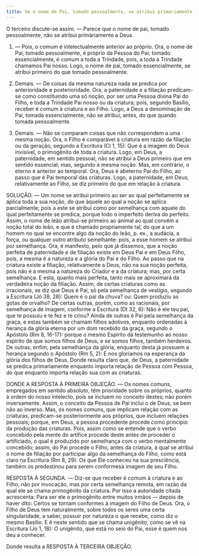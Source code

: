 ```yaml
---
title: Se o nome de Pai, tomado pessoalmente, se atribui primariamente a Deus
---
```


O terceiro discute-se assim. — Parece que o nome de pai, tomado pessoalmente, não se atribui primàriamente a Deus.  

1. — Pois, o comum é intelectualmente anterior ao próprio. Ora, o nome de Pai, tomado pessoalmente, é próprio da Pessoa do Pai; tomado essencialmente, é comum a toda a Trindade, pois, a toda a Trindade chamamos Pai nosso. Logo, o nome de pai, tomado essencialmente, se atribui primeiro do que tomado pessoalmente.  

2. Demais. — De coisas da mesma natureza nada se predica por anterioridade e posterioridade. Ora, a paternidade e a filiação predicam-se como constituindo uma só noção, por ser uma Pessoa divina Pai do Filho, e toda a Trindade Pai nosso ou da criatura; pois, segundo Basílio, receber é comum à criatura e ao Filho. Logo, a Deus a denominação de Pai, tomada essencialmente, não se atribui, antes, do que quando tomada pessoalmente.  

3. Demais. — Não se comparam coisas que não correspondem a uma mesma noção. Ora, o Filho é comparável à criatura em razão da filiação ou da geração, segundo a Escritura (Cl 1, 15): Que é a imagem do Deus invisível, o primogênito de toda a criatura. Logo, em Deus, a paternidade, em sentido pessoal, não se atribui a Deus primeiro que em sentido essencial; mas, segundo a mesma noção.  Mas, em contrário, o eterno é anterior ao temporal. Ora, Deus é abeterno Pai do Filho, ao passo que é Pai temporal das criaturas. Logo, a paternidade, em Deus, relativamente ao Filho, se diz primeiro do que em relação à criatura.  

SOLUÇÃO. — Um nome se atribui primeiro ao ser ao qual perfeitamente se aplica toda a sua noção, do que àquele ao qual a noção se aplica parcialmente; pois a este se atribui como por semelhança com aquele do qual perfeitamente se predica, porque todo o imperfeito deriva do perfeito. Assim, o nome de leão atribui-se primeiro ao animal ao qual convém a noção total do leão, e que é chamado propriamente tal, do que a um homem no qual se encontre algo da noção do leão, p. ex., a audácia, a força, ou qualquer outro atributo semelhante: pois, a esse homem se atribui por semelhança. Ora, é manifesto, pelo que já dissemos, que a noção perfeita de paternidade e de filiação existe em Deus Pai e em Deus Filho, pois, a mesma é a natureza e a glória do Pai e do Filho. Ao passo que na criatura existe a filiação, relativamente a Deus, não na sua noção perfeita, pois não é a mesma a natureza do Criador e a da criatura; mas, por certa semelhança. E esta, quanto mais perfeita, tanto mais se aproximará da verdadeira noção da filiação. Assim, de certas criaturas como as irracionais, se diz que Deus é Pai, só pela semelhança de vestígio, segundo a Escritura (Jó 38, 28): Quem é o pai da chuva? ou: Quem produziu as gotas de orvalho? De certas outras, porém, como as racionais, por semelhança de imagem, conforme a Escritura (Dt 32, 6): Não é ele teu pai, que te possuiu e te fez e te criou? Ainda de outras é Pai pela semelhança da graça, e estas também se chamam filhos adotivos, enquanto ordenadas à herança da glória eterna por um dom recebido da graça, segundo o Apóstolo (Rm 8, 16-17): porque o mesmo Espírito dá testemunho ao nosso espírito de que somos filhos de Deus, e se somos filhos, também herdeiros. De outras, enfim, pela semelhança da glória, enquanto desta já possuem a herança segundo o Apóstolo (Rm 5, 2): E nos gloriamos na esperança da glória dos filhos de Deus.  Donde resulta claro que, de Deus, a paternidade se predica primariamente enquanto importa relação de Pessoa com Pessoa, do que enquanto importa relação sua com as criaturas.  

DONDE A RESPOSTA À PRIMEIRA OBJEÇÃO. — Os nomes comuns, empregados em sentido absoluto, têm prioridade sobre os próprios, quanto à ordem do nosso intelecto, pois se incluem no conceito destes; não porém inversamente. Assim, o conceito da Pessoa de Pai inclui o de Deus, se bem não ao inverso. Mas, os nomes comuns, que implicam relação com as criaturas, predicam-se posteriormente aos próprios, que incluem relações pessoais; porque, em Deus, a pessoa procedente procede como principio da produção das criaturas. Pois, assim como se entende que o verbo concebido pela mente do artífice procede deste antes de proceder o artificiado, o qual é produzido por semelhança com o verbo mentalmente concebido; assim, do Pai procede o Filho, antes da criatura, à qual se atribui o nome de filiação por participar algo da semelhança do Filho, como está claro na Escritura (Rm 8, 29): Os que Ele conheceu na sua presciência, também os predestinou para serem conformesà imagem de seu Filho.  

RESPOSTA À SEGUNDA. — Diz-se que receber é comum à criatura e ao Filho, não por invocação, mas por certa semelhança remota, em razão da qual ele se chama primogênito da criatura. Por isso a autoridade citada acrescenta: Para ser ele o primogênito entre muitos irmãos — depois de haver dito: Certos se tornam conformes à imagem do Filho de Deus. Ora, o Filho de Deus tem naturalmente, sobre todos os seres uma certa singularidade, a saber, possuir por natureza o que recebe, como diz o mesmo Basílio. E é neste sentido que se chama unigênito, como se vê na Escritura (Jo 1, 18): O unigênito, que está no seio do Pai, esse é quem nos deu a conhecer.  

Donde resulta a RESPOSTA À TERCEIRA OBJEÇÃO.